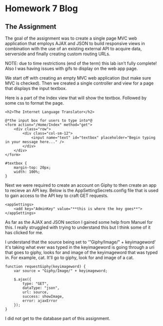# Homework 7 Blog  
## The Assignment  

The goal of the assignment was to create a single page MVC web application that employs AJAX and JSON to build responsive views in combination with the use of an existing external API to acquire data, serverside and finally creating custom routing URLs.  

NOTE: due to time restrictions (end of the term) this lab isn't fully complete! Also I was having issues with gifs to display on the web app page.  

We start off with creating an empty MVC web application (but make sure MVC is checked). Then we created a single controller and view for a page that displays the input textbox.  

Here is a part of the Index view that will show the textbox. Followed by some css to format the page.  
```
<h2>The Internet Language Translator</h2>

@*the input box for users to type into*@
<form action="/Home/Index" method="get">
    <div class="row">
        <div class="col-sm-12">
            <input name="text" id="textbox" placeholder="Begin typing in your message here..." />
        </div>
    </div>
</form>

```  
```
#textbox {
    margin-top: 20px;
    width: 100%;
}
```  
Next we were required to create an account on Giphy to then create an app to recieve an API key. Below is the AppSettingSecrets.config file that is used to gain access to the API key to craft GET requests.  
```
<appSettings>
    <add key="AdminKey" value="**this is where the key goes**">
</appSettings>
```  

As far as the AJAX and JSON section I gained some help from Manuel for this. I really struggled with trying to understand this but I think some of it has clicked for me.  

I understand that the source being set to '"Giphy/Image/" + keyimageword' it's taking what ever was typed in the keyimageword is going through a uri that goes to giphy, looks for and image of the keyimageword that was typed in. For example, cat. It'll go to giphy, look for and image of a cat.   
```
function requestGiphy(keyimageword) {
    var source = "Giphy/Image/" + keyimageword;

    $.ajax({
        type: "GET",
        dataType: "json",
        url: source,
        success: showImage,
        error: ajaxError
    });
}
```  

I did not get to the database part of this assignment.

